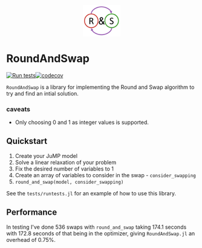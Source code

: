 <p align="center">
  <img src="/docs/src/assets/logo.png" width=20% height=20%>
</p>

# RoundAndSwap

[![Run tests](https://github.com/this-josh/RoundAndSwap.jl/actions/workflows/runtests.yml/badge.svg)](https://github.com/this-josh/RoundAndSwap.jl/actions/workflows/runtests.yml)[![codecov](https://codecov.io/gh/this-josh/RoundAndSwap.jl/branch/main/graph/badge.svg?token=hfQGPZjl2y)](https://codecov.io/gh/this-josh/RoundAndSwap.jl)



`RoundAndSwap` is a library for implementing the Round and Swap algorithm to try and find an intial solution.

### caveats

* Only choosing 0 and 1 as integer values is supported.

## Quickstart

1.  Create your JuMP model
2.  Solve a linear relaxation of your problem
3.  Fix the desired number of variables to 1
4.  Create an array of variables to consider in the swap - `consider_swapping`
5.  `round_and_swap(model, consider_swapping)`


See the `tests/runtests.jl` for an example of how to use this library.


## Performance

In testing I've done 536 swaps with `round_and_swap` taking 174.1 seconds with 172.8 seconds of that being in the optimizer, giving `RoundAndSwap.jl` an overhead of 0.75%.  
